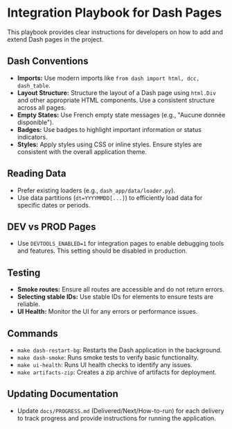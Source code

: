 # Integration Playbook for Dash Pages

This playbook provides clear instructions for developers on how to add and extend Dash pages in the project.

## Dash Conventions

*   **Imports:** Use modern imports like `from dash import html, dcc, dash_table`.
*   **Layout Structure:** Structure the layout of a Dash page using `html.Div` and other appropriate HTML components. Use a consistent structure across all pages.
*   **Empty States:** Use French empty state messages (e.g., "Aucune donnée disponible").
*   **Badges:** Use badges to highlight important information or status indicators.
*   **Styles:** Apply styles using CSS or inline styles. Ensure styles are consistent with the overall application theme.

## Reading Data

*   Prefer existing loaders (e.g., `dash_app/data/loader.py`).
*   Use data partitions (`dt=YYYYMMDD[...]`) to efficiently load data for specific dates or periods.

## DEV vs PROD Pages

*   Use `DEVTOOLS_ENABLED=1` for integration pages to enable debugging tools and features. This setting should be disabled in production.

## Testing

*   **Smoke routes:** Ensure all routes are accessible and do not return errors.
*   **Selecting stable IDs:** Use stable IDs for elements to ensure tests are reliable.
*   **UI Health:** Monitor the UI for any errors or performance issues.

## Commands

*   `make dash-restart-bg`: Restarts the Dash application in the background.
*   `make dash-smoke`: Runs smoke tests to verify basic functionality.
*   `make ui-health`: Runs UI health checks to identify any issues.
*   `make artifacts-zip`: Creates a zip archive of artifacts for deployment.

## Updating Documentation

*   Update `docs/PROGRESS.md` (Delivered/Next/How-to-run) for each delivery to track progress and provide instructions for running the application.
